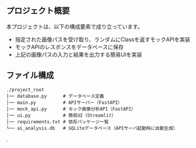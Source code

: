 ## プロジェクト概要
本プロジェクトは、以下の構成要素で成り立っています。
- 指定された画像パスを受け取り、ランダムにClassを返すモックAPIを実装
- モックAPIのレスポンスをデータベースに保存
- 上記の画像パスの入力と結果を出力する簡易UIを実装

## ファイル構成
```
./project_root
│── database.py      # データベース定義
│── main.py          # APIサーバー（FastAPI）
│── mock_api.py      # モック画像分析API（FastAPI）
│── ui.py            # 簡易UI（Streamlit）
│── requirements.txt # 依存パッケージ一覧
└── ai_analysis.db   # SQLiteデータベース（APIサーバ起動時に自動生成）
```
.
